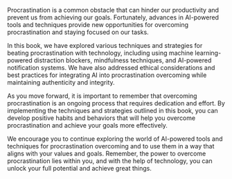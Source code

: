 
Procrastination is a common obstacle that can hinder our productivity and prevent us from achieving our goals. Fortunately, advances in AI-powered tools and techniques provide new opportunities for overcoming procrastination and staying focused on our tasks.

In this book, we have explored various techniques and strategies for beating procrastination with technology, including using machine learning-powered distraction blockers, mindfulness techniques, and AI-powered notification systems. We have also addressed ethical considerations and best practices for integrating AI into procrastination overcoming while maintaining authenticity and integrity.

As you move forward, it is important to remember that overcoming procrastination is an ongoing process that requires dedication and effort. By implementing the techniques and strategies outlined in this book, you can develop positive habits and behaviors that will help you overcome procrastination and achieve your goals more effectively.

We encourage you to continue exploring the world of AI-powered tools and techniques for procrastination overcoming and to use them in a way that aligns with your values and goals. Remember, the power to overcome procrastination lies within you, and with the help of technology, you can unlock your full potential and achieve great things.
